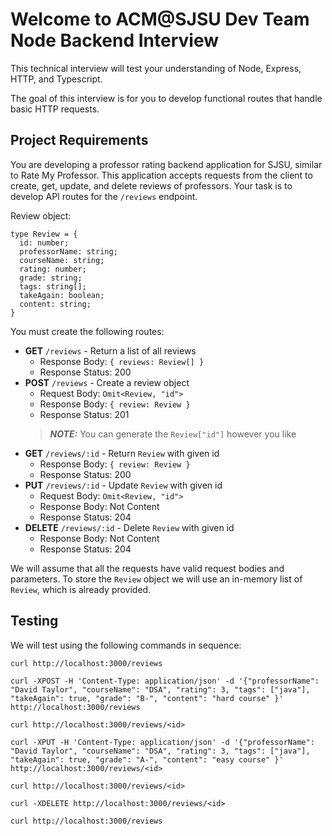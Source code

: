 # Welcome to ACM@SJSU Dev Team Node Backend Interview

This technical interview will test your understanding of Node, Express, HTTP, and Typescript.

The goal of this interview is for you to develop functional routes that handle basic HTTP requests.

## Project Requirements

You are developing a professor rating backend application for SJSU, similar to Rate My Professor. This application accepts requests from the client to create, get, update, and delete reviews of professors.
Your task is to develop API routes for the `/reviews` endpoint.

Review object:
```
type Review = {
  id: number;
  professorName: string;
  courseName: string;
  rating: number;
  grade: string;
  tags: string[];
  takeAgain: boolean;
  content: string;
}
```

You must create the following routes:
- **GET** `/reviews` - Return a list of all reviews
  - Response Body: `{ reviews: Review[] }`
  - Response Status: 200
- **POST** `/reviews` - Create a review object
  - Request Body: `Omit<Review, "id">`
  - Response Body: `{ review: Review }`
  - Response Status: 201
  > **_NOTE:_**  You can generate the `Review["id"]` however you like
- **GET** `/reviews/:id` - Return `Review` with given id
  - Response Body: `{ review: Review }`
  - Response Status: 200
- **PUT** `/reviews/:id` - Update `Review` with given id
  - Request Body: `Omit<Review, "id">`
  - Response Body: Not Content
  - Response Status: 204
- **DELETE** `/reviews/:id` - Delete `Review` with given id
  - Response Body: Not Content
  - Response Status: 204

We will assume that all the requests have valid request bodies and parameters. To store the `Review` object we will use an in-memory list of `Review`, which is already provided.

## Testing
We will test using the following commands in sequence:

```
curl http://localhost:3000/reviews

curl -XPOST -H 'Content-Type: application/json' -d '{"professorName": "David Taylor", "courseName": "DSA", "rating": 3, "tags": ["java"], "takeAgain": true, "grade": "B-", "content": "hard course" }'  http://localhost:3000/reviews

curl http://localhost:3000/reviews/<id>

curl -XPUT -H 'Content-Type: application/json' -d '{"professorName": "David Taylor", "courseName": "DSA", "rating": 3, "tags": ["java"], "takeAgain": true, "grade": "A-", "content": "easy course" }'  http://localhost:3000/reviews/<id>

curl http://localhost:3000/reviews/<id>

curl -XDELETE http://localhost:3000/reviews/<id>

curl http://localhost:3000/reviews
```
